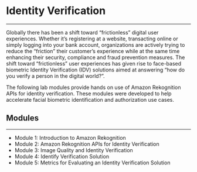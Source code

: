 # Identity Verification

---

Globally there has been a shift toward “frictionless” digital user experiences. Whether it’s registering at a website, transacting online or simply logging into your bank account, organizations are actively trying to reduce the “friction” their customer’s experience while at the same time enhancing their security, compliance and fraud prevention measures. The shift toward “frictionless” user experiences has given rise to face-based biometric Identity Verification (IDV) solutions aimed at answering “how do you verify a person in the digital world?”.

The following lab modules provide hands on use of Amazon Rekognition APIs for identity verification. These modules were developed to help accelerate facial biometric identification and authorization use cases.

## Modules

---

- Module 1: Introduction to Amazon Rekognition
- Module 2: Amazon Rekognition APIs for Identity Verification
- Module 3: Image Quality and Identity Verification
- Module 4: Identify Verification Solution
- Module 5: Metrics for Evaluating an Identity Verification Solution
